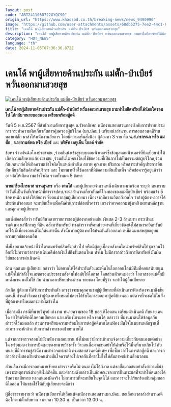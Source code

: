 ```yaml
---
layout: post
code: "ART2411050722GYQC90"
origin_url: "https://www.khaosod.co.th/breaking-news/news_9490990"
image: "https://github.com/user-attachments/assets/68db5275-7ee2-44c1-8105-1d116f80e906"
title: "เคนโด้ พาผู้เสียหายค้านประกัน แม่ตั๊ก-ป๋าเบียร์ หวั่นออกมาเสวยสุข"
description: "เคนโด้ พาผู้เสียหายค้านประกัน แม่ตั๊ก-ป๋าเบียร์ หวั่นออกมาเสวยสุข ถามทำไมยึดทรัพย์ได้น้อยใครอมไป โต้กลับ ทนายบอสพอล เตรียมพร้อมสู้คดี"
category: "HOT_NEWS"
language: "th"
date: 2024-11-05T07:36:36.872Z
---
```


# เคนโด้ พาผู้เสียหายค้านประกัน แม่ตั๊ก-ป๋าเบียร์ หวั่นออกมาเสวยสุข

[![เคนโด้ พาผู้เสียหายค้านประกัน แม่ตั๊ก-ป๋าเบียร์ หวั่นออกมาเสวยสุข](https://www.khaosod.co.th/wpapp/uploads/2024/11/kendo.jpg "เคนโด้ พาผู้เสียหายค้านประกัน แม่ตั๊ก-ป๋าเบียร์ หวั่นออกมาเสวยสุข")](https://www.khaosod.co.th/wpapp/uploads/2024/11/kendo.jpg)

**เคนโด้ พาผู้เสียหายค้านประกัน แม่ตั๊ก-ป๋าเบียร์ หวั่นออกมาเสวยสุข ถามทำไมยึดทรัพย์ได้น้อยใครอมไป โต้กลับ ทนายบอสพอล เตรียมพร้อมสู้คดี**

วันที่ 5 พ.ย.2567 ที่สำนักงานอัยการสูงสุด ถ.รัชดาภิเษก พนักงานสอบสวนกองบังคับการปราบปรามการกระทำความผิดเกี่ยวกับการคุ้มครองผู้บริโภค (บก.ปคบ.) เตรียมนำสำนวน การสอบสวนคดีร้านทองแม่ตั๊ก มาส่งให้พนักงานอัยการ โดยมีความเห็นสั่งฟ้อง ผู้ต้องหา 3 ราย คือ **น.ส.กรกรนก หรือ แม่ตั๊ก** , **นายกานต์พล หรือ เบียร์** และ **บริษัท เคทูเอ็น โกลด์ จำกัด**

ข้อหา ร่วมกันฉ้อโกงประชาชน ,ร่วมกันนำเข้าสู่ระบบคอมพิวเตอร์ซึ่งข้อมูลคอมพิวเตอร์ที่บิดเบือนทำให้เกิดความเสียหายแก่ประชาชน ,ร่วมกันโฆษณาโดยใช้ข้อความที่เป็นการไม่เป็นธรรมต่อผู้บริโภค,ร่วมกันเจตนาก่อให้เกิดความเข้าใจผิดในแหล่งกำเนิด สภาพ คุณภาพ ปริมาณ หรือสาระสำคัญประการอื่นอันเกี่ยวกับสินค้าหรือบริการ และ โฆษณาหรือใช้ฉลากที่มีข้อความอันเป็นเท็จ หรือข้อควรรู้อยู่แล้วว่าอาจก่อให้เกิดความเข้าใจผิด รวมทั้งหมด 5 ข้อหา

**นายเกรียงไกรมาศ พจนสุนทร** หรือ **เคนโด้** และผู้เสียหายจำนวนหนึ่งเดินทางมาพร้อม ระบุว่า ตนทราบว่าวันนี้เป็นวันที่เจ้าหน้าที่ตำรวจปคบ.จะนำสำนวนเกี่ยวกับคดีโกงทองของแม่ตั๊กป๋าเบียร์ พร้อมแจ้ง 5 ข้อหาหนัก มาส่งให้อัยการ ซึ่งตนนำกลุ่มผู้เสียหายมา เนื่องจากมีความวิตกกังวลใจ ว่าถ้าผู้ต้องหาอาจได้ประกันตัวออกมา จะมายื่นเรื่องเพื่อคัดค้านการปล่อยชั่วคราว เกรงว่าอาจออกมายุ่งเหยิงพยานหลักฐานและคุกคามผู้เสียหาย

ตนตั้งข้อสงสัยว่า ทรัพย์สินหลายรายการของผู้ต้องหาอย่างเช่น เงินสด 2-3 ล้านบาท กระเป๋าแบรนด์เนม นาฬิกาหรู ที่ดิน อสังหาริมทรัพย์ ทางตำรวจหรือหน่วยงานที่เกี่ยวข้องยังไม่สามารถยึดทรัพย์มาได้ มีเพียงรถยนต์ไม่กี่คันเท่านั้น ดังนั้นหากผู้ต้องหาได้ประกันตัวออกมา เหมือนมาเสพสุขอยู่บนความทุกข์ของคนอื่น

ทั้งนี้ขอถามเจ้าหน้าที่ว่าใครอมทรัพย์สินดังกล่าวไป หรือมีผู้อยู่เบื้องหลังคนใดนำทรัพย์สินไปซุกซ่อนไว้ อีกทั้งไม่ทราบว่าการดำเนินคดีฟอกเงินไปถึงขั้นตอนไหน ทำไม ไม่มีการกล่าวถึงการยึดทรัพย์ มันผิดวิสัยของการดำเนินคดี

ด้าน คุณเนย ผู้เสียหาย กล่าวว่า ไม่อยากให้ได้ประกันตัวและเห็นในโลกออนไลน์มีทีมที่คอยสนับสนุนแม่ตั๊กให้กำลังใจและขอวอนประชาชนสังคมให้อภัยให้โอกาส โดยส่วนตัวตนมองว่า โอกาสของแม่ตั๊กมีมาตั้งนาน แต่ไม่ใช้ กับ นำมาเอาเปรียบประชาชน ขายของ โดยที่รู้ว่า จะทำให้ผู้อื่นเสียหาย

ถ้าเกิด ผู้ต้องหาได้รับการประกันตัว เกรงว่าจะมาคุกคามข่มขู่ผู้เสียหายที่ดำเนินการฟ้องร้องจนมาถึงขั้นตอนนี้ ส่วนตัวจึงมองว่าผู้ต้องหาทั้งหมดไม่ควรได้รับโอกาสออกมาสู้คดีข้างนอก แต่ควรที่จะชดใช้ในสิ่งที่ผู้ต้องหาทั้งหมดกระทำผิดข้างใน

เมื่อถามถึง กรณีที่นายวิฑูรย์ เก่งงาน ทนายความของ 18 บอส ดิไอคอน เตรียมดำเนินคดี กับนายเคนโด ทำให้บริษัทดิไอคอนเสียหาย นายเกรียงไกรมาศ หรือ เคนโด้ กล่าวว่า ที่ผ่านมาตนให้ข้อมูลกับตำรวจไว้หมดแล้ว ส่วนการเตรียมความพร้อมในการต่อสู้คดีหากโดนฟ้อง มั่นใจในพยานหลักฐานที่สามารถจะหักล้าง กับการกล่าวหาของฝ่ายทนายได้

แต่จากการตรวจสอบไปยังพนักงานสอบสวน ยังไม่พบว่ามีการเข้ามาแจ้งความเกี่ยวกับตนเองแต่อย่างใด พร้อมมองว่าการเปิดเผยของทนายบ้างครั้ง วิงวอนสื่อมวลชนอย่าให้ค่าหรือให้พื้นที่มากเกินไป กับทนายที่มีการข่มขู่สำนักงานตำรวจแห่งชาติ กรมสอบสวนคดีพิเศษ เพื่อซื้อเวลาในการต่อสู้คดี และการกล่าวอ้างทั้งสองฝ่ายต่างคนต่างมั่นใจควรต้องไปเจอกันที่ศาลไม่ใช่ให้สัมภาษณ์ผ่านสื่อมวลชน

ส่วนเรื่องจะมีการออกหมายจับของตำรวจหรือไม่ ตนเองไม่ได้กังวล แต่ขอสื่อมวลชนอย่าตั้งคำถามชี้นำเพราะเหตุการณ์ต่างๆยังไม่เกิดขึ้น และคำถามดังกล่าวเป็นลักษณะของการปั่นกระแสที่จะทำให้ตนเองได้รับความเสียหาย หากตนเองผิดจริง ไม่สามารถที่จะมายืนในจุดนี้ได้ และควรจะไปเรียกร้องกับกลุ่มบอส ดิไอคอน ให้มาชดใช้ให้กับผู้เสียหายจะดีกว่า

ผู้สื่อข่าวรายงานว่า พนักงานอัยการได้เลื่อนนัดพนักงานสอบสวนบก.ปคบ. ขอเลื่อนเวลาส่งสำนวนคดีฉ้อโกงแม่ตั๊กกับพวก จากเวลา 10.30 น. เป็นเวลา 13.00 น.